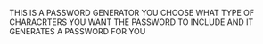 THIS IS A PASSWORD GENERATOR
YOU CHOOSE WHAT TYPE OF CHARACRTERS YOU WANT THE PASSWORD TO INCLUDE AND IT GENERATES A PASSWORD FOR YOU